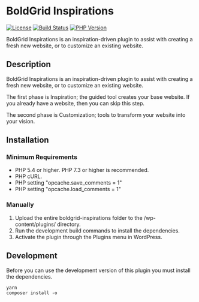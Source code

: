 # BoldGrid Inspirations #

[![License](https://img.shields.io/badge/license-GPL--2.0%2B-orange.svg)](https://raw.githubusercontent.com/BoldGrid/boldgrid-inspirations/master/LICENSE)
[![Build Status](https://travis-ci.org/BoldGrid/boldgrid-backup.svg?branch=master)](https://travis-ci.org/BoldGrid/boldgrid-inspirations)
[![PHP Version](https://img.shields.io/badge/PHP-5.4%2B-blue.svg)](https://php.net) 

BoldGrid Inspirations is an inspiration-driven plugin to assist with creating a fresh new website, or to customize an existing website.

## Description ##

BoldGrid Inspirations is an inspiration-driven plugin to assist with creating a fresh new website, or to customize an existing website.

The first phase is Inspiration; the guided tool creates your base website.  If you already have a website, then you can skip this step.

The second phase is Customization; tools to transform your website into your vision.

## Installation ##

### Minimum Requirements ###

* PHP 5.4 or higher.  PHP 7.3 or higher is recommended.
* PHP cURL.
* PHP setting "opcache.save_comments = 1"
* PHP setting "opcache.load_comments = 1"

### Manually ###
1. Upload the entire boldgrid-inspirations folder to the /wp-content/plugins/ directory.
1. Run the development build commands to install the dependencies.
1. Activate the plugin through the Plugins menu in WordPress.

## Development ##

Before you can use the development version of this plugin you must install the dependencies.

```
yarn
composer install -o
```

